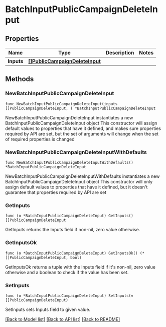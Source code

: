 # BatchInputPublicCampaignDeleteInput

## Properties

Name | Type | Description | Notes
------------ | ------------- | ------------- | -------------
**Inputs** | [**[]PublicCampaignDeleteInput**](PublicCampaignDeleteInput.md) |  | 

## Methods

### NewBatchInputPublicCampaignDeleteInput

`func NewBatchInputPublicCampaignDeleteInput(inputs []PublicCampaignDeleteInput, ) *BatchInputPublicCampaignDeleteInput`

NewBatchInputPublicCampaignDeleteInput instantiates a new BatchInputPublicCampaignDeleteInput object
This constructor will assign default values to properties that have it defined,
and makes sure properties required by API are set, but the set of arguments
will change when the set of required properties is changed

### NewBatchInputPublicCampaignDeleteInputWithDefaults

`func NewBatchInputPublicCampaignDeleteInputWithDefaults() *BatchInputPublicCampaignDeleteInput`

NewBatchInputPublicCampaignDeleteInputWithDefaults instantiates a new BatchInputPublicCampaignDeleteInput object
This constructor will only assign default values to properties that have it defined,
but it doesn't guarantee that properties required by API are set

### GetInputs

`func (o *BatchInputPublicCampaignDeleteInput) GetInputs() []PublicCampaignDeleteInput`

GetInputs returns the Inputs field if non-nil, zero value otherwise.

### GetInputsOk

`func (o *BatchInputPublicCampaignDeleteInput) GetInputsOk() (*[]PublicCampaignDeleteInput, bool)`

GetInputsOk returns a tuple with the Inputs field if it's non-nil, zero value otherwise
and a boolean to check if the value has been set.

### SetInputs

`func (o *BatchInputPublicCampaignDeleteInput) SetInputs(v []PublicCampaignDeleteInput)`

SetInputs sets Inputs field to given value.



[[Back to Model list]](../README.md#documentation-for-models) [[Back to API list]](../README.md#documentation-for-api-endpoints) [[Back to README]](../README.md)


